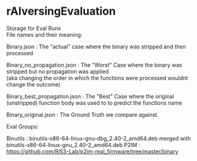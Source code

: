 # rAIversingEvaluation
Storage for Eval Runs  
File names and their meaning:

Binary.json : The "actual" case where the binary was stripped and then processed

Binary_no_propagation.json : The "Worst" Case where the binary was stripped but no propagation was applied  
(aka changing the order in which the functions were processed wouldnt change the outcome) 

Binary_best_propagation.json : The "Best" Case where the original (unstripped) function body was used to to predict the functions name

Binary_original.json : The Ground Truth we compare against.


Eval Groups:

Binutils :  binutils-x86-64-linux-gnu-dbg_2.40-2_amd64.deb merged with binutils-x86-64-linux-gnu_2.40-2_amd64.deb
P2IM :  https://github.com/RiS3-Lab/p2im-real_firmware/tree/master/binary